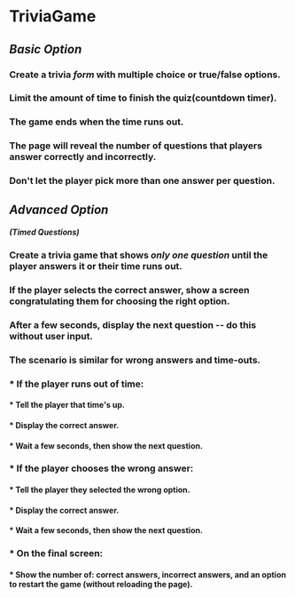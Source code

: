 # TriviaGame
## __*Basic Option*__
### Create a trivia *form* with __multiple choice__ or __true/false__ options.

### Limit the amount of time to finish the quiz(countdown timer). 

### The game ends when the time runs out. 

### The page will reveal the number of questions that players answer correctly and incorrectly.

### Don't let the player pick more than one answer per question.



## __*Advanced Option*__
#### *(Timed Questions)*

### Create a trivia game that shows *only one question* until the player answers it or their time runs out.

### If the player selects the correct answer, show a screen congratulating them for choosing the right option. 

### After a few seconds, display the next question -- do this without user input.

### The scenario is similar for wrong answers and time-outs.

### * If the player runs out of time:
   #### * Tell the player that time's up.
   #### * Display the correct answer. 
   #### * Wait a few seconds, then show the next question.

### * If the player chooses the wrong answer:
  #### * Tell the player they selected the wrong option.
  #### * Display the correct answer.
  #### * Wait a few seconds, then show the next question.

### * On the final screen:
   #### * Show the number of: correct answers, incorrect answers, and an option to restart the game (without reloading the page).

